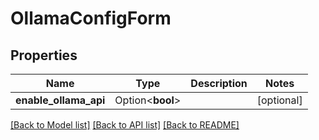 # OllamaConfigForm

## Properties

Name | Type | Description | Notes
------------ | ------------- | ------------- | -------------
**enable_ollama_api** | Option<**bool**> |  | [optional]

[[Back to Model list]](../README.md#documentation-for-models) [[Back to API list]](../README.md#documentation-for-api-endpoints) [[Back to README]](../README.md)


